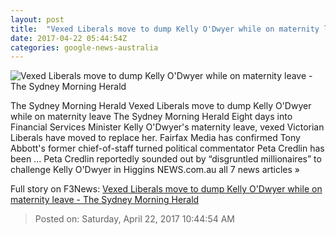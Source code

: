 ```yaml
---
layout: post
title:  "Vexed Liberals move to dump Kelly O'Dwyer while on maternity leave - The Sydney Morning Herald"
date: 2017-04-22 05:44:54Z
categories: google-news-australia
---
```


![Vexed Liberals move to dump Kelly O'Dwyer while on maternity leave - The Sydney Morning Herald](http://www.smh.com.au/content/dam/images/g/v/q/a/m/2/image.related.articleLeadwide.620x349.gvqajr.png/1492844342320.jpg)

The Sydney Morning Herald Vexed Liberals move to dump Kelly O'Dwyer while on maternity leave The Sydney Morning Herald Eight days into Financial Services Minister Kelly O'Dwyer's maternity leave, vexed Victorian Liberals have moved to replace her. Fairfax Media has confirmed Tony Abbott's former chief-of-staff turned political commentator Peta Credlin has been ... Peta Credlin reportedly sounded out by “disgruntled millionaires” to challenge Kelly O'Dwyer in Higgins NEWS.com.au all 7 news articles »


Full story on F3News: [Vexed Liberals move to dump Kelly O'Dwyer while on maternity leave - The Sydney Morning Herald](http://www.f3nws.com/n/bCGtzD)

> Posted on: Saturday, April 22, 2017 10:44:54 AM
